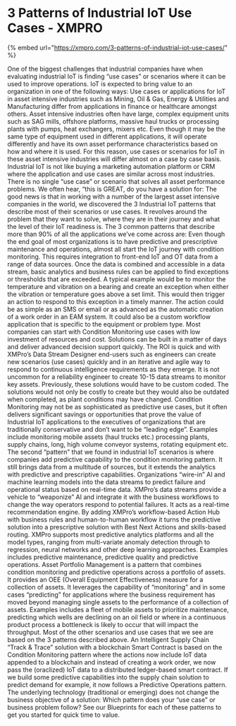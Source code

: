 # 3 Patterns of Industrial IoT Use Cases - XMPRO

{% embed url="https://xmpro.com/3-patterns-of-industrial-iot-use-cases/" %}

One of the biggest challenges that industrial companies have when evaluating industrial IoT is finding “use cases” or scenarios where it can be used to improve operations. IoT is expected to bring value to an organization in one of the following ways:
Use cases or applications for IoT in asset intensive industries such as Mining, Oil & Gas, Energy & Utilities and Manufacturing differ from applications in finance or healthcare amongst others.
Asset intensive industries often have large, complex equipment units such as SAG mills, offshore platforms, massive haul trucks or processing plants with pumps, heat exchangers, mixers etc. Even though it may be the same type of equipment used in different applications, it will operate differently and have its own asset performance characteristics based on how and where it is used. For this reason, use cases or scenarios for IoT in these asset intensive industries will differ almost on a case by case basis.
Industrial IoT is not like buying a marketing automation platform or CRM where the application and use cases are similar across most industries. There is no single “use case” or scenario that solves all asset performance problems.
We often hear, “this is GREAT, do you have a solution for:
The good news is that in working with a number of the largest asset intensive companies in the world, we discovered the 3 Industrial IoT patterns that describe most of their scenarios or use cases. It revolves around the problem that they want to solve, where they are in their journey and what the level of their IoT readiness is.
The 3 common patterns that describe more than 90% of all the applications we’ve come across are:
Even though the end goal of most organizations is to have predictive and prescriptive maintenance and operations, almost all start the IoT journey with condition monitoring.
This requires integration to front-end IoT and OT data from a range of data sources. Once the data is combined and accessible in a data stream, basic analytics and business rules can be applied to find exceptions or thresholds that are exceeded. A typical example would be to monitor the temperature and vibration on a bearing and create an exception when either the vibration or temperature goes above a set limit. This would then trigger an action to respond to this exception in a timely manner. The action could be as simple as an SMS or email or as advanced as the automatic creation of a work order in an EAM system. It could also be a custom workflow application that is specific to the equipment or problem type.
Most companies can start with Condition Monitoring use cases with low investment of resources and cost. Solutions can be built in a matter of days and deliver advanced decision support quickly. The ROI is quick and with XMPro’s Data Stream Designer end-users such as engineers can create new scenarios (use cases) quickly and in an iterative and agile way to respond to continuous intelligence requirements as they emerge. It is not uncommon for a reliability engineer to create 10-15 data streams to monitor key assets. Previously, these solutions would have to be custom coded. The solutions would not only be costly to create but they would also be outdated when completed, as plant conditions may have changed.
Condition Monitoring may not be as sophisticated as predictive use cases, but it often delivers significant savings or opportunities that prove the value of Industrial IoT applications to the executives of organizations that are traditionally conservative and don’t want to be “leading edge”.
Examples include monitoring mobile assets (haul trucks etc.) processing plants, supply chains, long, high volume conveyor systems, rotating equipment etc.
The second “pattern” that we found in industrial IoT scenarios is where companies add predictive capability to the condition monitoring pattern. It still brings data from a multitude of sources, but it extends the analytics with predictive and prescriptive capabilities. Organizations “wire-in” AI and machine learning models into the data streams to predict failure and operational status based on real-time data. XMPro’s data streams provide a vehicle to “weaponize” AI and integrate it with the business workflows to change the way operators respond to potential failures.
It acts as a real-time recommendation engine. By adding XMPro’s workflow-based Action Hub with business rules and human-to-human workflow it turns the predictive solution into a prescriptive solution with Best Next Actions and skills-based routing.
XMPro supports most predictive analytics platforms and all the model types, ranging from multi-variate anomaly detection through to regression, neural networks and other deep learning approaches.
Examples includes predictive maintenance, predictive quality and predictive operations.
Asset Portfolio Management is a pattern that combines condition monitoring and predictive operations across a portfolio of assets. It provides an OEE (Overall Equipment Effectiveness) measure for a collection of assets. It leverages the capability of “monitoring” and in some cases “predicting” for applications where the business requirement has moved beyond managing single assets to the performance of a collection of assets.
Examples includes a fleet of mobile assets to prioritize maintenance, predicting which wells are declining on an oil field or where in a continuous product process a bottleneck is likely to occur that will impact the throughput.
Most of the other scenarios and use cases that we see are based on the 3 patterns described above. An Intelligent Supply Chain “Track & Trace” solution with a blockchain Smart Contract is based on the Condition Monitoring pattern where the actions now include IoT data appended to a blockchain and instead of creating a work order, we now pass the (oraclized) IoT data to a distributed ledger-based smart contract. If we build some predictive capabilities into the supply chain solution to predict demand for example, it now follows a Predictive Operations pattern.
The underlying technology (traditional or emerging) does not change the business objective of a solution:
Which pattern does your “use case” or business problem follow?
See our Blueprints for each of these patterns to get you started for quick time to value.